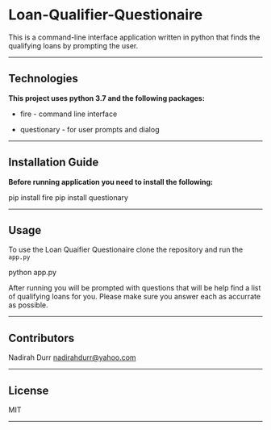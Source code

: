 # Loan-Qualifier-Questionaire

This is a command-line interface application written in python that finds the qualifying loans by prompting the user. 

---

## Technologies

**This project uses python 3.7 and the following packages:**

* fire  - command line interface 

* questionary - for user prompts and dialog

---

## Installation Guide 

**Before running application you need to install the following:**

pip install fire 
pip install questionary

---

## Usage

To use the Loan Quaifier Questionaire clone the repository and run the `app.py` 

python app.py

After running you will be prompted with questions that will be help find a list of qualifying loans for you. Please make sure you answer each as accurrate as possible. 

---

## Contributors

Nadirah Durr
nadirahdurr@yahoo.com

---

## License

MIT

---


